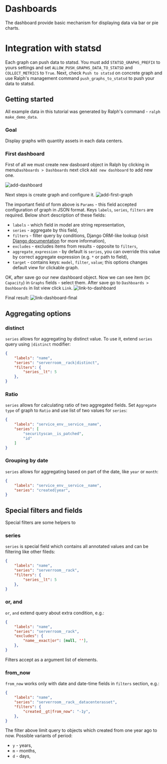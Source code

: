 # Dashboards

The dashboard provide basic mechanism for displaying data via bar or pie charts.

# Integration with statsd
Each graph can push data to statsd. You must add ``STATSD_GRAPHS_PREFIX`` to yours settings and set ``ALLOW_PUSH_GRAPHS_DATA_TO_STATSD`` and ``COLLECT_METRICS`` to ``True``. Next, check ``Push to statsd`` on concrete graph and use Ralph's management command ``push_graphs_to_statsd`` to push your data to statsd.


## Getting started
All example data in this tutorial was generated by Ralph's command - ``ralph make_demo_data``.

### Goal
Display graphs with quantity assets in each data centers.

### First dashboard
First of all we must create new dasboard object in Ralph by clicking in menu``Dashboards > Dashboards`` next click ``Add new dashboard`` to add new one.

![add-dashboard](/img/dashboard-create-dasboard.png "Add dashboard")


Next steps is create graph and configure it.
![add-first-graph](/img/dashboard-create-graph-dc.png "Add first-graph")

The important field of form above is ``Params`` - this field accepted configuration of graph in JSON format. Keys ``labels``, ``series``, ``filters`` are required.
Below short description of these fields:

  - ``labels`` - which field in model are string representation,
  - ``series`` - aggregate by this field,
  - ``filters`` - filter query by conditions, Django ORM-like lookup (visit [Django documentation](https://docs.djangoproject.com/en/1.8/ref/models/querysets/#id4) for more information),
  - ``excludes`` - excludes items from results - opposite to ``filters``,
  - ``aggregate_expression`` - by default is ``series``, you can override this value by correct aggregate expression (e.g. ``*`` or path to field),
  - ``target`` - contains keys: ``model``, ``filter``, ``value``; this options changes default view for clickable graph.

OK, after save go our new dashboard object. Now we can see item (``DC Capacity``) in ``Graphs`` fields - select them. After save go to ``Dashboards > Dashboards`` in list view click ``Link``.
![link-to-dashboard](/img/dashboard-link.png "Link")

Final result:
![link-dashboard-final](/img/dashboard-final-dc.png "Final dashboard")

## Aggregating options

### distinct
``series`` allows for aggregating by distinct value. To use it, extend ``series`` query using ``|distinct`` modifier:
```json
{
    "labels": "name",
    "series": "serverroom__rack|distinct",
    "filters": {
        "series__lt": 5
    },
}
```

### Ratio
``series`` allows for calculating ratio of two aggregated fields. Set ``Aggregate type`` of graph to ``Ratio`` and use list
of two values for ``series``:
```json
{
    "labels": "service_env__service__name",
    "series": [
        "securityscan__is_patched",
        "id"
    ]
}
```

### Grouping by date
``series`` allows for aggregating based on part of the date, like ``year`` or
``month``:
```json
{
    "labels": "service_env__service__name",
    "series": "created|year",
}
```

## Special filters and fields
Special filters are some helpers to

### series
``series`` is special field which contains all annotated values and can be filtering like other fileds:
```json
{
    "labels": "name",
    "series": "serverroom__rack",
    "filters": {
        "series__lt": 5
    },
}
```

### or, and
``or``, ``and`` extend query about extra condition, e.g.:
```json
{
    "labels": "name",
    "series": "serverroom__rack",
    "excludes": {
        "name__exact|or": [null, ''],
    },
}
```
Filters accept as a argument list of elements.

### from_now
``from_now`` works only with date and date-time fields in ``filters`` section, e.g.:
```json
{
    "labels": "name",
    "series": "serverroom__rack__datacenterasset",
    "filters": {
        "created__gt|from_now": "-1y",
    },
}
```
The filter above limit query to objects which created from one year ago to now. Possible variants of period:

  - ``y`` - years,
  - ``m`` - months,
  - ``d`` - days,

<!-- (TODO(mkurek): describe limit, sort) -->
<!-- (TODO(aadamski): describe aggregate functions) -->

